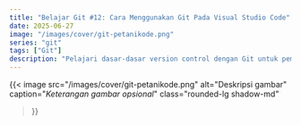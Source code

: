 ```yaml
---
title: "Belajar Git #12: Cara Menggunakan Git Pada Visual Studio Code"
date: 2025-06-27
image: "/images/cover/git-petanikode.png"
series: "git"
tags: ["Git"]
description: "Pelajari dasar-dasar version control dengan Git untuk pemula."
---
```


{{< image 
    src="/images/cover/git-petanikode.png" 
    alt="Deskripsi gambar" 
    caption="*Keterangan gambar opsional*" 
    class="rounded-lg shadow-md"
>}}